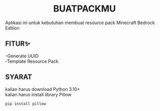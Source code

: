 <h1 align="center">BUATPACKMU</h1>
Aplikasi ini untuk kebutuhan membuat resource pack Minecraft Bedrock Edition

## FITUR✨
-Generate UUID  
-Template Resource Pack

## SYARAT
kalian harus download Python 3.10+  
kalian harus install library Pillow
<pre><code>pip install pillow</code></pre>
